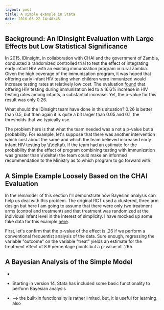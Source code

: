 ```yaml
---
layout: post
title: A simple example in Stata
date: 2016-03-22 14:40:45
---
```


## Background: An IDinsight Evaluation with Large Effects but Low Statistical Significance
In 2015, IDinsight, in collaboration with CHAI and the government of Zambia, conducted a randomized controlled trial to test the effect of integrating early infant HIV with an existing immunization program in rural Zambia.  Given the high coverage of the immunization program, it was hoped that offering early infant HIV testing when children were immunized would increase testing rates at relatively low cost. The evaluation [found](http://journals.plos.org/plosone/article?id=10.1371/journal.pone.0141455) that offering HIV testing during immunization led to a 16.6% increase in HIV testing rates among infants, a substantial increase.  Yet, the p-value for this result was only 0.26.  

What should the IDinsight team have done in this situation?  0.26 is better than 0.5, but then again it is quite a bit larger than 0.05 and 0.1, the thresholds that we typically use.    

The problem here is that what the team needed was a not a p-value but a probability.  For example, let's suppose that there was another intervention which cost about the same and which the team believed increased early infant HIV testing by \\(\delta\\).  If the team had an estimate for the probability that the effect of program combining testing with immunization was greater than \\(\delta\\) the team could make an informed recommendation to the Ministry as to which program to go forward with.  


## A Simple Example Loosely Based on the CHAI Evaluation
In the remainder of this section I'll demonstrate how Bayesian analysis can help us deal with this problem.  The original RCT used a clustered, three arm design but here I am going to assume that there were only two treatment arms (control and treatment) and that treatment was randomized at the individual infant level in the interest of simplicity.  I have mocked up some fake data for this example [here][1].  


First, let's confirm that the p-value of the effect is .26 if we perform a conventional frequentist analysis of the data.  Sure enough, regressing the variable "outcome" on the variable "treat" yields an estimate for the treatment effect of 8.9 percentage points but a p-value of .265.


## A Bayesian Analysis of the Simple Model

- 







- Starting in version 14, Stata has included some basic functionality to perform Bayesian analysis
- --> the built-in functionality is rather limited, but, it is useful for learning. also 



[1]:{{site.url}}/assets/example_1.dta.
